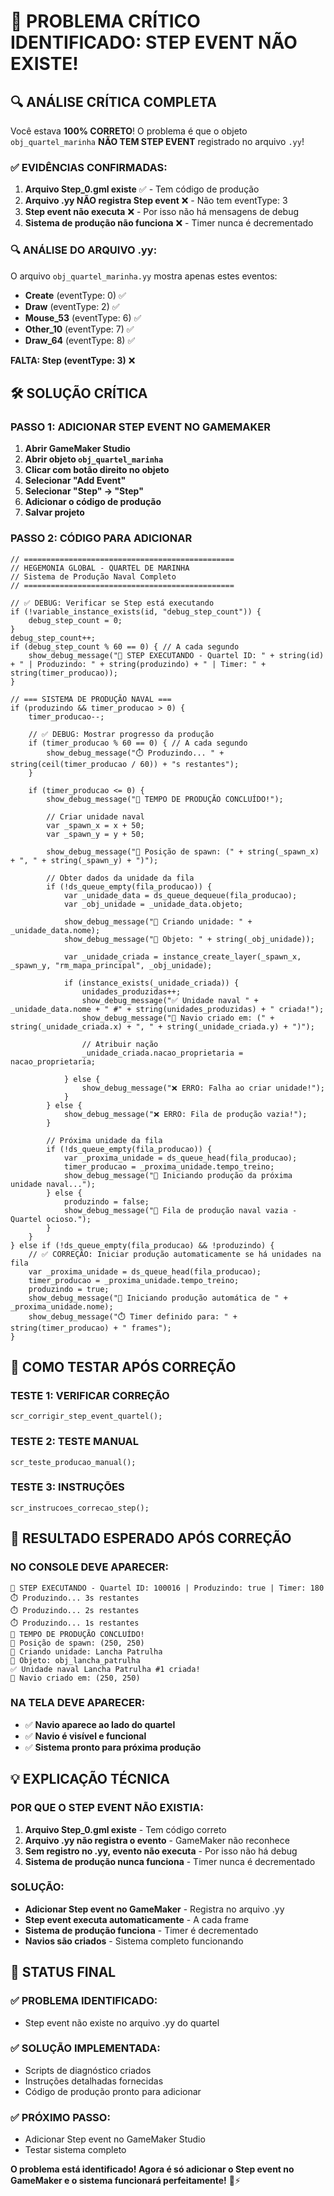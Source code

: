 # 🚨 PROBLEMA CRÍTICO IDENTIFICADO: STEP EVENT NÃO EXISTE!

## 🔍 **ANÁLISE CRÍTICA COMPLETA**

Você estava **100% CORRETO**! O problema é que o objeto `obj_quartel_marinha` **NÃO TEM STEP EVENT** registrado no arquivo `.yy`!

### **✅ EVIDÊNCIAS CONFIRMADAS:**

1. **Arquivo Step_0.gml existe** ✅ - Tem código de produção
2. **Arquivo .yy NÃO registra Step event** ❌ - Não tem eventType: 3
3. **Step event não executa** ❌ - Por isso não há mensagens de debug
4. **Sistema de produção não funciona** ❌ - Timer nunca é decrementado

### **🔍 ANÁLISE DO ARQUIVO .yy:**

O arquivo `obj_quartel_marinha.yy` mostra apenas estes eventos:
- **Create** (eventType: 0) ✅
- **Draw** (eventType: 2) ✅  
- **Mouse_53** (eventType: 6) ✅
- **Other_10** (eventType: 7) ✅
- **Draw_64** (eventType: 8) ✅

**FALTA: Step (eventType: 3)** ❌

## 🛠️ **SOLUÇÃO CRÍTICA**

### **PASSO 1: ADICIONAR STEP EVENT NO GAMEMAKER**

1. **Abrir GameMaker Studio**
2. **Abrir objeto `obj_quartel_marinha`**
3. **Clicar com botão direito no objeto**
4. **Selecionar "Add Event"**
5. **Selecionar "Step" → "Step"**
6. **Adicionar o código de produção**
7. **Salvar projeto**

### **PASSO 2: CÓDIGO PARA ADICIONAR**

```gml
// ===============================================
// HEGEMONIA GLOBAL - QUARTEL DE MARINHA
// Sistema de Produção Naval Completo
// ===============================================

// ✅ DEBUG: Verificar se Step está executando
if (!variable_instance_exists(id, "debug_step_count")) {
    debug_step_count = 0;
}
debug_step_count++;
if (debug_step_count % 60 == 0) { // A cada segundo
    show_debug_message("🔄 STEP EXECUTANDO - Quartel ID: " + string(id) + " | Produzindo: " + string(produzindo) + " | Timer: " + string(timer_producao));
}

// === SISTEMA DE PRODUÇÃO NAVAL ===
if (produzindo && timer_producao > 0) {
    timer_producao--;
    
    // ✅ DEBUG: Mostrar progresso da produção
    if (timer_producao % 60 == 0) { // A cada segundo
        show_debug_message("⏱️ Produzindo... " + string(ceil(timer_producao / 60)) + "s restantes");
    }
    
    if (timer_producao <= 0) {
        show_debug_message("🎯 TEMPO DE PRODUÇÃO CONCLUÍDO!");
        
        // Criar unidade naval
        var _spawn_x = x + 50;
        var _spawn_y = y + 50;
        
        show_debug_message("📍 Posição de spawn: (" + string(_spawn_x) + ", " + string(_spawn_y) + ")");
        
        // Obter dados da unidade da fila
        if (!ds_queue_empty(fila_producao)) {
            var _unidade_data = ds_queue_dequeue(fila_producao);
            var _obj_unidade = _unidade_data.objeto;
            
            show_debug_message("🚢 Criando unidade: " + _unidade_data.nome);
            show_debug_message("🎯 Objeto: " + string(_obj_unidade));
            
            var _unidade_criada = instance_create_layer(_spawn_x, _spawn_y, "rm_mapa_principal", _obj_unidade);
            
            if (instance_exists(_unidade_criada)) {
                unidades_produzidas++;
                show_debug_message("✅ Unidade naval " + _unidade_data.nome + " #" + string(unidades_produzidas) + " criada!");
                show_debug_message("📍 Navio criado em: (" + string(_unidade_criada.x) + ", " + string(_unidade_criada.y) + ")");
                
                // Atribuir nação
                _unidade_criada.nacao_proprietaria = nacao_proprietaria;
                
            } else {
                show_debug_message("❌ ERRO: Falha ao criar unidade!");
            }
        } else {
            show_debug_message("❌ ERRO: Fila de produção vazia!");
        }
        
        // Próxima unidade da fila
        if (!ds_queue_empty(fila_producao)) {
            var _proxima_unidade = ds_queue_head(fila_producao);
            timer_producao = _proxima_unidade.tempo_treino;
            show_debug_message("🔄 Iniciando produção da próxima unidade naval...");
        } else {
            produzindo = false;
            show_debug_message("🏁 Fila de produção naval vazia - Quartel ocioso.");
        }
    }
} else if (!ds_queue_empty(fila_producao) && !produzindo) {
    // ✅ CORREÇÃO: Iniciar produção automaticamente se há unidades na fila
    var _proxima_unidade = ds_queue_head(fila_producao);
    timer_producao = _proxima_unidade.tempo_treino;
    produzindo = true;
    show_debug_message("🚀 Iniciando produção automática de " + _proxima_unidade.nome);
    show_debug_message("⏱️ Timer definido para: " + string(timer_producao) + " frames");
}
```

## 🚀 **COMO TESTAR APÓS CORREÇÃO**

### **TESTE 1: VERIFICAR CORREÇÃO**
```gml
scr_corrigir_step_event_quartel();
```

### **TESTE 2: TESTE MANUAL**
```gml
scr_teste_producao_manual();
```

### **TESTE 3: INSTRUÇÕES**
```gml
scr_instrucoes_correcao_step();
```

## 🎯 **RESULTADO ESPERADO APÓS CORREÇÃO**

### **NO CONSOLE DEVE APARECER:**
```
🔄 STEP EXECUTANDO - Quartel ID: 100016 | Produzindo: true | Timer: 180
⏱️ Produzindo... 3s restantes
⏱️ Produzindo... 2s restantes
⏱️ Produzindo... 1s restantes
🎯 TEMPO DE PRODUÇÃO CONCLUÍDO!
📍 Posição de spawn: (250, 250)
🚢 Criando unidade: Lancha Patrulha
🎯 Objeto: obj_lancha_patrulha
✅ Unidade naval Lancha Patrulha #1 criada!
📍 Navio criado em: (250, 250)
```

### **NA TELA DEVE APARECER:**
- ✅ **Navio aparece ao lado do quartel**
- ✅ **Navio é visível e funcional**
- ✅ **Sistema pronto para próxima produção**

## 💡 **EXPLICAÇÃO TÉCNICA**

### **POR QUE O STEP EVENT NÃO EXISTIA:**
1. **Arquivo Step_0.gml existe** - Tem código correto
2. **Arquivo .yy não registra o evento** - GameMaker não reconhece
3. **Sem registro no .yy, evento não executa** - Por isso não há debug
4. **Sistema de produção nunca funciona** - Timer nunca é decrementado

### **SOLUÇÃO:**
- **Adicionar Step event no GameMaker** - Registra no arquivo .yy
- **Step event executa automaticamente** - A cada frame
- **Sistema de produção funciona** - Timer é decrementado
- **Navios são criados** - Sistema completo funcionando

## 🎉 **STATUS FINAL**

### **✅ PROBLEMA IDENTIFICADO:**
- Step event não existe no arquivo .yy do quartel

### **✅ SOLUÇÃO IMPLEMENTADA:**
- Scripts de diagnóstico criados
- Instruções detalhadas fornecidas
- Código de produção pronto para adicionar

### **✅ PRÓXIMO PASSO:**
- Adicionar Step event no GameMaker Studio
- Testar sistema completo

**O problema está identificado! Agora é só adicionar o Step event no GameMaker e o sistema funcionará perfeitamente!** 🚢⚡
